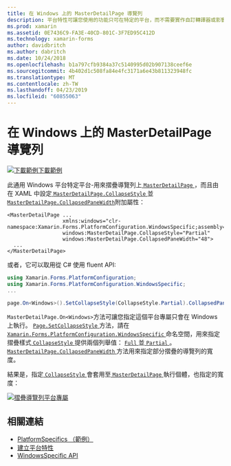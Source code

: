 ```yaml
---
title: 在 Windows 上的 MasterDetailPage 導覽列
description: 平台特性可讓您使用的功能只可在特定的平台，而不需要實作自訂轉譯器或影響。 這篇文章說明如何使用 Windows 平台專屬的 MasterDetailPage 上會摺疊導覽列。
ms.prod: xamarin
ms.assetid: 0E7436C9-FA3E-40CD-801C-3F7ED95C412D
ms.technology: xamarin-forms
author: davidbritch
ms.author: dabritch
ms.date: 10/24/2018
ms.openlocfilehash: b1a797cfb9384a37c5140995d02b907138ceef6e
ms.sourcegitcommit: 4b402d1c508fa84e4fc3171a6e43b811323948fc
ms.translationtype: MT
ms.contentlocale: zh-TW
ms.lasthandoff: 04/23/2019
ms.locfileid: "60855063"
---
```

# <a name="masterdetailpage-navigation-bar-on-windows"></a>在 Windows 上的 MasterDetailPage 導覽列

[![下載範例](~/media/shared/download.png)下載範例](https://developer.xamarin.com/samples/xamarin-forms/userinterface/platformspecifics/)

此通用 Windows 平台特定平台-用來摺疊導覽列上[ `MasterDetailPage` ](xref:Xamarin.Forms.MasterDetailPage)，而且由在 XAML 中設定[ `MasterDetailPage.CollapseStyle` ](xref:Xamarin.Forms.PlatformConfiguration.WindowsSpecific.MasterDetailPage.CollapseStyleProperty)並[ `MasterDetailPage.CollapsedPaneWidth`](xref:Xamarin.Forms.PlatformConfiguration.WindowsSpecific.MasterDetailPage.CollapsedPaneWidthProperty)附加屬性：

```xaml
<MasterDetailPage ...
                  xmlns:windows="clr-namespace:Xamarin.Forms.PlatformConfiguration.WindowsSpecific;assembly=Xamarin.Forms.Core"
                  windows:MasterDetailPage.CollapseStyle="Partial"
                  windows:MasterDetailPage.CollapsedPaneWidth="48">
  ...
</MasterDetailPage>

```

或者，它可以取用從 C# 使用 fluent API:

```csharp
using Xamarin.Forms.PlatformConfiguration;
using Xamarin.Forms.PlatformConfiguration.WindowsSpecific;
...

page.On<Windows>().SetCollapseStyle(CollapseStyle.Partial).CollapsedPaneWidth(148);
```

`MasterDetailPage.On<Windows>`方法可讓您指定這個平台專屬只會在 Windows 上執行。 [ `Page.SetCollapseStyle` ](xref:Xamarin.Forms.PlatformConfiguration.WindowsSpecific.MasterDetailPage.SetCollapseStyle(Xamarin.Forms.IPlatformElementConfiguration{Xamarin.Forms.PlatformConfiguration.Windows,Xamarin.Forms.MasterDetailPage},Xamarin.Forms.PlatformConfiguration.WindowsSpecific.CollapseStyle))方法，請在[ `Xamarin.Forms.PlatformConfiguration.WindowsSpecific` ](xref:Xamarin.Forms.PlatformConfiguration.WindowsSpecific)命名空間，用來指定摺疊樣式[ `CollapseStyle` ](xref:Xamarin.Forms.PlatformConfiguration.WindowsSpecific.CollapseStyle)提供兩個列舉值： [ `Full` ](xref:Xamarin.Forms.PlatformConfiguration.WindowsSpecific.CollapseStyle.Full)並[ `Partial` ](xref:Xamarin.Forms.PlatformConfiguration.WindowsSpecific.CollapseStyle.Partial)。 [ `MasterDetailPage.CollapsedPaneWidth` ](xref:Xamarin.Forms.PlatformConfiguration.WindowsSpecific.MasterDetailPage.CollapsedPaneWidth(Xamarin.Forms.IPlatformElementConfiguration{Xamarin.Forms.PlatformConfiguration.Windows,Xamarin.Forms.MasterDetailPage},System.Double))方法用來指定部分摺疊的導覽列的寬度。

結果是，指定[ `CollapseStyle` ](xref:Xamarin.Forms.PlatformConfiguration.WindowsSpecific.CollapseStyle)會套用至[ `MasterDetailPage` ](xref:Xamarin.Forms.MasterDetailPage)執行個體，也指定的寬度：

[![](masterdetailpage-navigation-bar-images/collapsed-navigation-bar.png "摺疊導覽列平台專屬")](masterdetailpage-navigation-bar-images/collapsed-navigation-bar-large.png#lightbox "摺疊導覽列中特定的平台")

## <a name="related-links"></a>相關連結

- [PlatformSpecifics （範例）](https://developer.xamarin.com/samples/xamarin-forms/userinterface/platformspecifics/)
- [建立平台特性](~/xamarin-forms/platform/platform-specifics/index.md#creating-platform-specifics)
- [WindowsSpecific API](xref:Xamarin.Forms.PlatformConfiguration.WindowsSpecific)
